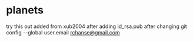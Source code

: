 # planets
try this out
added from xub2004 after adding id_rsa.pub 
after changing  git config --global user.email rchanse@gmail.com
